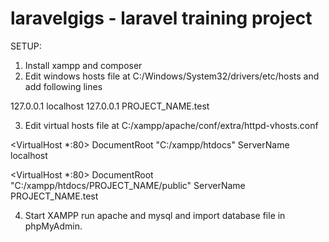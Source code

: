 # laravelgigs - laravel training project
 
SETUP:

1. Install xampp and composer
2. Edit windows hosts file at C:/Windows/System32/drivers/etc/hosts and add following lines

127.0.0.1	localhost
127.0.0.1	PROJECT_NAME.test

3. Edit virtual hosts file at C:/xampp/apache/conf/extra/httpd-vhosts.conf

<VirtualHost *:80>
    DocumentRoot "C:/xampp/htdocs"
    ServerName localhost
</VirtualHost>

<VirtualHost *:80>
    DocumentRoot "C:/xampp/htdocs/PROJECT_NAME/public"
    ServerName PROJECT_NAME.test
 </VirtualHost>
 
 4. Start XAMPP run apache and mysql and import database file in phpMyAdmin.
